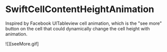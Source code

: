 # SwiftCellContentHeightAnimation
Inspired by Facebook UITableview cell animation, which is the "see more" button on the cell that could dynamically change the cell height with animation.

![][seeMore.gif]

